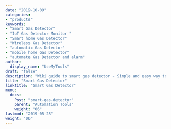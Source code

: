 ```yaml
---
date: "2019-10-09"
categories:
- "products"
keywords:
- "Smart Gas Detector"
- "IoT Gas Detector Monitor "
- "Smart home Gas Detector"
- "Wireless Gas Detector"
- "automatic Gas Detector"
- "mobile home Gas Detector"
- "automate Gas Detector and alarm"
author:
  display_name: "UseMyTools"
draft: "false"
description: "Wiki guide to smart gas detector - Simple and easy way to detect gas leakage and monitor gas sensor reading from your mobile/tablet or PC. It uses MQ-5 sensor which is more sensitive to Natural Gas and LPG."
title: "Smart Gas Detector"
linktitle: "Smart Gas Detector"
menu:
  docs:
    Post: "smart-gas-detector"
    parent: "Automation Tools"
    weight: "06"
lastmod: "2019-05-28"
weight: "06"
---
```

